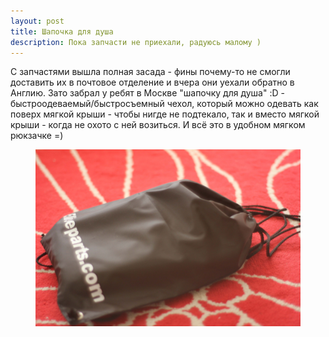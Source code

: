 ```yaml
---
layout: post
title: Шапочка для душа
description: Пока запчасти не приехали, радуюсь малому )
---
```


С запчастями вышла полная засада - фины почему-то не смогли доставить их в почтовое отделение и вчера они уехали обратно в Англию. Зато забрал у ребят в Москве "шапочку для душа" :D - быстроодеваемый/быстросъемный чехол, который можно одевать как поверх мягкой крыши - чтобы нигде не подтекало, так и вместо мягкой крыши - когда не охото с ней возиться. И всё это в удобном мягком рюкзачке =)

<figure>
	<a href="/img/posts/2014-04-18.jpg"><img src="/img/posts/2014-04-18.jpg"></a>
</figure>